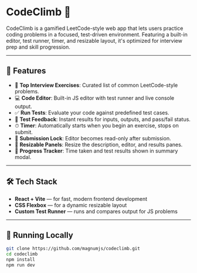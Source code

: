 # CodeClimb 🧗

CodeClimb is a gamified LeetCode-style web app that lets users practice coding problems in a focused, test-driven environment. Featuring a built-in editor, test runner, timer, and resizable layout, it's optimized for interview prep and skill progression.

---

## 🚀 Features

- 🧠 **Top Interview Exercises**: Curated list of common LeetCode-style problems.
- 💻 **Code Editor**: Built-in JS editor with test runner and live console output.
- ✅ **Run Tests**: Evaluate your code against predefined test cases.
- 🧪 **Test Feedback**: Instant results for inputs, outputs, and pass/fail status.
- ⏱ **Timer**: Automatically starts when you begin an exercise, stops on submit.
- 🎯 **Submission Lock**: Editor becomes read-only after submission.
- 🎨 **Resizable Panels**: Resize the description, editor, and results panes.
- 🧭 **Progress Tracker**: Time taken and test results shown in summary modal.

---


## 🛠️ Tech Stack

- **React + Vite** — for fast, modern frontend development
- **CSS Flexbox** — for a dynamic resizable layout
- **Custom Test Runner** — runs and compares output for JS problems

---

## 🧪 Running Locally

```bash
git clone https://github.com/magnumjs/codeclimb.git
cd codeclimb
npm install
npm run dev
